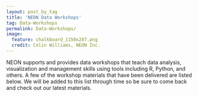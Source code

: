 ```yaml
---
layout: post_by_tag
title: 'NEON Data Workshops'
tag: Data-Workshops
permalink: Data-Workshops/
image:
  feature: chalkboard_1150x287.png
  credit: Colin Williams, NEON Inc.
---
```


NEON supports and provides data workshops that teach data analysis, visualization and management skills using tools including R, Python, and others. A few of the workshop materials that have been delivered are listed below. We will be added to this list through time so be sure to come back and check out our latest materials.
